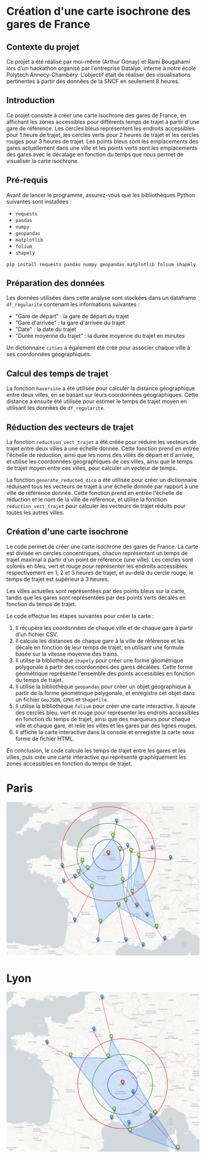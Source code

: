 # Création d'une carte isochrone des gares de France

## Contexte du projet
Ce projet a été réalisé par moi-même (Arthur Gonay) et Rami Bougahami lors d'un hackathon organisé par l'entreprise Datalyo, interne à notre école Polytech Annecy-Chambéry. L'objectif était de réaliser des visualisations pertinentes à partir des données de la SNCF en seulement 8 heures.

## Introduction
Ce projet consiste à créer une carte isochrone des gares de France, en affichant les zones accessibles pour différents temps de trajet à partir d'une gare de référence. Les cercles bleus représentent les endroits accessibles pour 1 heure de trajet, les cercles verts pour 2 heures de trajet et les cercles rouges pour 3 heures de trajet. Les points bleus sont les emplacements des gares actuellement dans une ville et les points verts sont les emplacements des gares avec le décalage en fonction du temps que nous permet de visualiser la carte isochrone.

## Pré-requis
Avant de lancer le programme, assurez-vous que les bibliothèques Python suivantes sont installées :

- `requests`
- `pandas`
- `numpy`
- `geopandas`
- `matplotlib`
- `folium`
- `shapely`

```Shell
pip install requests pandas numpy geopandas matplotlib folium shapely
```

## Préparation des données

Les données utilisées dans cette analyse sont stockées dans un dataframe `df_regularite` contenant les informations suivantes :

- "Gare de départ" : la gare de départ du trajet
- "Gare d'arrivée" : la gare d'arrivée du trajet
- "Date" : la date du trajet
- "Durée moyenne du trajet" : la durée moyenne du trajet en minutes

Un dictionnaire `cities` a également été créé pour associer chaque ville à ses coordonnées géographiques.

## Calcul des temps de trajet

La fonction `haversine` a été utilisée pour calculer la distance géographique entre deux villes, en se basant sur leurs coordonnées géographiques. Cette distance a ensuite été utilisée pour estimer le temps de trajet moyen en utilisant les données de `df_regularite`.

## Réduction des vecteurs de trajet

La fonction `reduction_vect_trajet` a été créée pour réduire les vecteurs de trajet entre deux villes à une échelle donnée. Cette fonction prend en entrée l'échelle de réduction, ainsi que les noms des villes de départ et d'arrivée, et utilise les coordonnées géographiques de ces villes, ainsi que le temps de trajet moyen entre ces villes, pour calculer un vecteur de temps.

La fonction `generate_reducted_dico` a été utilisée pour créer un dictionnaire réduisant tous les vecteurs de trajet à une échelle donnée par rapport à une ville de référence donnée. Cette fonction prend en entrée l'échelle de réduction et le nom de la ville de référence, et utilise la fonction `reduction_vect_trajet` pour calculer les vecteurs de trajet réduits pour toutes les autres villes.

## Création d'une carte isochrone


Le code permet de créer une carte isochrone des gares de France. La carte est divisée en cercles concentriques, chacun représentant un temps de trajet maximal à partir d'un point de référence (une ville). Les cercles sont colorés en bleu, vert et rouge pour représenter les endroits accessibles respectivement en 1, 2 et 3 heures de trajet, et au-delà du cercle rouge, le temps de trajet est supérieur à 3 heures.

Les villes actuelles sont représentées par des points bleus sur la carte, tandis que les gares sont représentées par des points verts décalés en fonction du temps de trajet.

Le code effectue les étapes suivantes pour créer la carte :

1. Il récupère les coordonnées de chaque ville et de chaque gare à partir d'un fichier CSV.
2. Il calcule les distances de chaque gare à la ville de référence et les décale en fonction de leur temps de trajet, en utilisant une formule basée sur la vitesse moyenne des trains.
3. Il utilise la bibliothèque `shapely` pour créer une forme géométrique polygonale à partir des coordonnées des gares décalées. Cette forme géométrique représente l'ensemble des points accessibles en fonction du temps de trajet.
4. Il utilise la bibliothèque `geopandas` pour créer un objet géographique à partir de la forme géométrique polygonale, et enregistre cet objet dans un fichier `GeoJSON`, `GPKG` et `Shapefile`.
5. Il utilise la bibliothèque `folium` pour créer une carte interactive. Il ajoute des cercles bleu, vert et rouge pour représenter les endroits accessibles en fonction du temps de trajet, ainsi que des marqueurs pour chaque ville et chaque gare, et relie les villes et les gares par des lignes rouges.
6. Il affiche la carte interactive dans la console et enregistre la carte sous forme de fichier HTML.

En conclusion, le code calcule les temps de trajet entre les gares et les villes, puis crée une carte interactive qui représente graphiquement les zones accessibles en fonction du temps de trajet.
# Paris
![](img.png)
# Lyon
![](img_1.png)
